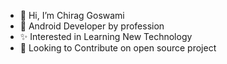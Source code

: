 - 👋 Hi, I’m Chirag Goswami
- 👀 Android Developer by profession
- ✨ Interested in Learning New Technology 
- 🌱 Looking to Contribute on open source project
 

<!---
ChiragYogi/ChiragYogi is a ✨ special ✨ repository because its `README.md` (this file) appears on your GitHub profile.
You can click the Preview link to take a look at your changes.
--->
